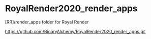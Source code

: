 # RoyalRender2020_render_apps
[RR]/render_apps folder for Royal Render

https://github.com/BinaryAlchemy/RoyalRender2020_render_apps.git

